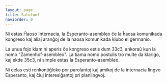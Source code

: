 ```yaml
---
layout: page
title: Saluton!
naviorder: 0
---
```


Ni estas Ĥaoso Internacia, la Esperanto-asembleo ĉe la ĥaosa komunikada
kongreso kaj aliaj aranĝoj de la ĥaosa komunikada klubo el germanio.

La unua fojo kiam ni aperis ĉe kongreso estis dum 33c3, ankoraŭ kun la nomo
"Zamenhof-asembleo". La tiama nomo postulis tro multe da klarigo, kaj ekde 35c3,
ni simple estas la Esperanto-asembleo.

Ni celas esti renkontiĝloko por parolantoj kaj amikoj de la internacia
lingvo Esperanto, kaj ĉiuj interesiĝantoj pri planlingvoj.
